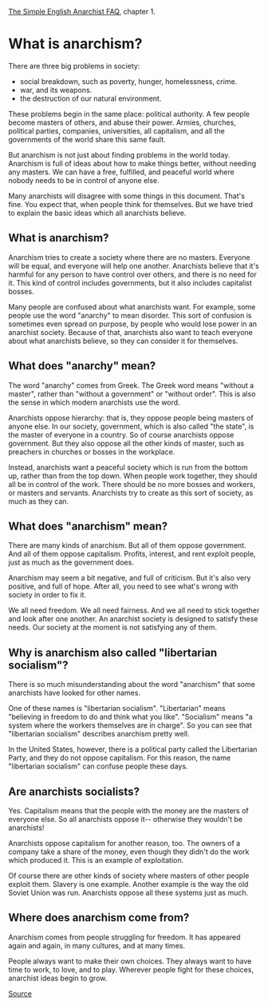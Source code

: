 [The Simple English Anarchist FAQ](.), chapter 1.

What is anarchism?
==================

There are three big problems in society:

 - social breakdown, such as poverty, hunger, homelessness,
   crime.
 - war, and its weapons.
 - the destruction of our natural environment.

These problems begin in the same place: political authority.
A few people become masters of others, and abuse their power.
Armies, churches, political parties, companies, universities,
all capitalism, and all the governments of the world
share this same fault.

But anarchism is not just about finding problems in the world today.
Anarchism is full of ideas about how to make things better,
without needing any masters. We can have a free, fulfilled,
and peaceful world where nobody needs to be in control of
anyone else.

Many anarchists will disagree with some things in this document.
That's fine. You expect that, when people think for themselves.
But we have tried to explain the basic ideas which all anarchists
believe.

What is anarchism? 
------------------


Anarchism tries to create a society where there are
no masters. Everyone will be equal, and everyone will
help one another.
Anarchists believe that it's harmful for any person to
have control over others, and there is no need for it.
This kind of control includes governments, but it
also includes capitalist bosses.

Many people are confused about what anarchists want.
For example, some people use the word "anarchy" to mean disorder.
This sort of confusion is sometimes even spread on purpose,
by people who would lose power in an anarchist society.
Because of that, anarchists also want to teach everyone
about what anarchists believe, so they can consider it for themselves.

What does "anarchy" mean?
-----------------------

The word "anarchy" comes from Greek. The Greek word means
"without a master", rather than "without a government" or
"without order". This is also the sense in which modern anarchists
use the word.

Anarchists oppose hierarchy: that is, they oppose people being
masters of anyone else. In our society, government, which is also
called "the state", is the master of everyone in a country.
So of course anarchists oppose government. But they also oppose
all the other kinds of master, such as preachers in churches
or bosses in the workplace.

Instead, anarchists want a peaceful society which is run from
the bottom up, rather than from the top down. When people work
together, they should all be in control of the work. There
should be no more bosses and workers, or masters and servants.
Anarchists try to create as this sort of society, as much as they can.

What does "anarchism" mean?
---------------------------

There are many kinds of anarchism. But all of them oppose
government. And all of them oppose capitalism. Profits,
interest, and rent exploit people, just as much as the government 
does.

Anarchism may seem a bit negative, and full of criticism.
But it's also very positive, and full of hope.
After all, you need to see what's wrong with society in order
to fix it.

We all need freedom. We all need fairness. And we all need
to stick together and look after one another.
An anarchist society is designed to satisfy these needs.
Our society at the moment is not satisfying any of them.

Why is anarchism also called "libertarian socialism"?
-----------------------------------------------------

There is so much misunderstanding about the word
"anarchism" that some anarchists have looked for
other names.

One of these names is "libertarian socialism".
"Libertarian" means "believing in freedom to
do and think what you like". "Socialism" means
"a system where the workers themselves are in charge".
So you can see that "libertarian socialism"
describes anarchism pretty well.

In the United States, however, there is a political
party called the Libertarian Party, and they do not
oppose capitalism. For this reason, the name
"libertarian socialism" can confuse people these days.

Are anarchists socialists?
--------------------------

Yes. Capitalism means that the people with the money 
are the masters of everyone else. So all anarchists oppose it--
otherwise they wouldn't be anarchists!

Anarchists oppose capitalism for another reason, too.
The owners of a company take a share of the money,
even though they didn't do the work which produced it.
This is an example of exploitation.

Of course there are other kinds of society where
masters of other people exploit them. Slavery is one example.
Another example is the way the old Soviet Union was run.
Anarchists oppose all these systems just as much.

Where does anarchism come from?
-------------------------------

Anarchism comes from people struggling for freedom. It has appeared
again and again, in many cultures, and at many times.

People always want to make their
own choices. They always want to have time to work, to love,
and to play. Wherever people fight for these choices, anarchist
ideas begin to grow.

[Source](http://anarchism.pageabode.com/afaq/secA1.html)
